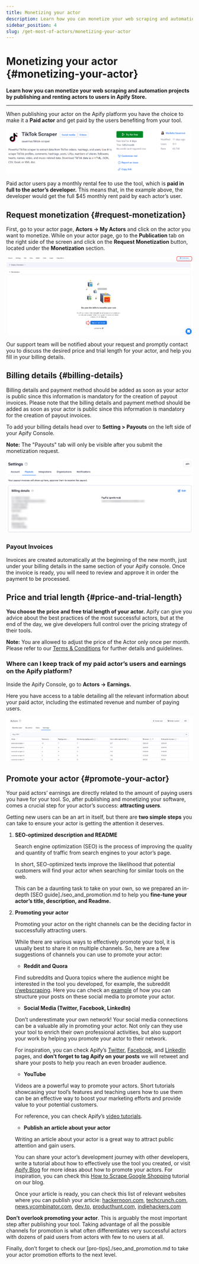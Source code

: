 ```yaml
---
title: Monetizing your actor
description: Learn how you can monetize your web scraping and automation projects by publishing and renting actors to users in Apify Store.
sidebar_position: 4
slug: /get-most-of-actors/monetizing-your-actor
---
```


# Monetizing your actor {#monetizing-your-actor}

**Learn how you can monetize your web scraping and automation projects by publishing and renting actors to users in Apify Store.**

---

When publishing your actor on the Apify platform you have the choice to make it a **Paid actor** and get paid by the users benefiting from your tool.

![Paid actor example](./images/scraper-example.webp)

Paid actor users pay a monthly rental fee to use the tool, which is **paid in full to the actor’s developer.** This means that, in the example above, the developer would get the full $45 monthly rent paid by each actor’s user.

## Request monetization {#request-monetization}

First, go to your actor page, **Actors → My Actors** and click on the actor you want to monetize. While on your actor page, go to the **Publication** tab on the right side of the screen and click on the **Request Monetization** button, located under the **Monetization** section.

![Request monetization](./images/actor-monetization-request.webp)

Our support team will be notified about your request and promptly contact you to discuss the desired price and trial length for your actor, and help you fill in your billing details.

## Billing details {#billing-details}

Billing details and payment method should be added as soon as your actor is public since this information is mandatory for the creation of payout invoices. Please note that the billing details and payment method should be added as soon as your actor is public since this information is mandatory for the creation of payout invoices.

To add your billing details head over to **Setting > Payouts** on the left side of your Apify Console.

**Note:** The "Payouts" tab will only be visible after you submit the monetization request.

![Billing details](./images/billing-details.png)


### Payout Invoices

Invoices are created automatically at the beginning of the new month, just under your billing details in the same section of your Apify console. Once the invoice is ready, you will need to review and approve it in order the payment to be processed.

## Price and trial length {#price-and-trial-length}

**You choose the price and free trial length of your actor.** Apify can give you advice about the best practices of the most successful actors, but at the end of the day, we give developers full control over the pricing strategy of their tools.

**Note:** You are allowed to adjust the price of the Actor only once per month. Please refer to our [Terms & Conditions](https://apify.com/store-terms-and-conditions) for further details and guidelines.

### Where can I keep track of my paid actor’s users and earnings on the Apify platform?

Inside the Apify Console, go to **Actors → Earnings.**

Here you have access to a table detailing all the relevant information about your paid actor, including the estimated revenue and number of paying users.

![Scraper earnings](./images/scraper-earnings-example.webp)

## Promote your actor {#promote-your-actor}

Your paid actors’ earnings are directly related to the amount of paying users you have for your tool. So, after publishing and monetizing your software, comes a crucial step for your actor’s success: **attracting users**.

Getting new users can be an art in itself, but there are **two simple steps** you can take to ensure your actor is getting the attention it deserves.

1. **SEO-optimized description and README**

    Search engine optimization (SEO) is the process of improving the quality and quantity of traffic from search engines to your actor’s page.

    In short, SEO-optimized texts improve the likelihood that potential customers will find your actor when searching for similar tools on the web.

    This can be a daunting task to take on your own, so we prepared an in-depth [SEO guide]./seo_and_promotion.md to help you **fine-tune your actor’s title, description, and Readme.**

2. **Promoting your actor**

    Promoting your actor on the right channels can be the deciding factor in successfully attracting users.

    While there are various ways to effectively promote your tool, it is usually best to share it on multiple channels. So, here are a few suggestions of channels you can use to promote your actor:

    - **Reddit and Quora**

    Find subreddits and Quora topics where the audience might be interested in the tool you developed, for example, the subreddit [r/webscraping](https://www.reddit.com/r/webscraping/). Here you can check an [example](https://www.quora.com/How-do-you-use-TikTok-to-market-your-business/answer/Theo-Vasilis?ch=10&oid=352266072&share=42bb7fae&srid=uFNdtn&target_type=answer) of how you can structure your posts on these social media to promote your actor.

    - **Social Media (Twitter, Facebook, LinkedIn)**

    Don’t underestimate your own network! Your social media connections can be a valuable ally in promoting your actor. Not only can they use your tool to enrich their own professional activities, but also support your work by helping you promote your actor to their network.

    For inspiration, you can check Apify’s [Twitter](https://twitter.com/apify), [Facebook](https://www.facebook.com/apifytech/), and [LinkedIn](https://linkedin.com/company/apifytech) pages, and **don’t forget to tag Apify on your posts** we will retweet and share your posts to help you reach an even broader audience.

    - **YouTube**

    Videos are a powerful way to promote your actors. Short tutorials showcasing your tool’s features and teaching users how to use them can be an effective way to boost your marketing efforts and provide value to your potential customers.

    For reference, you can check Apify’s [video tutorials](https://www.youtube.com/watch?v=uZ0LYBCjvd4&list=PLObrtcm1Kw6PmbXg8bmfJN-o2Hgx8sidf&index=1).

    - **Publish an article about your actor**

    Writing an article about your actor is a great way to attract public attention and gain users.

    You can share your actor’s development journey with other developers, write a tutorial about how to effectively use the tool you created, or visit [Apify Blog](https://blog.apify.com/) for more ideas about how to promote your actors. For inspiration, you can check this [How to Scrape Google Shopping](https://blog.apify.com/how-to-scrape-google-shopping/) tutorial on our blog.

    Once your article is ready, you can check this list of relevant websites where you can publish your article: [hackernoon.com](https://hackernoon.com/), [techcrunch.com](https://techcrunch.com/), [news.ycombinator.com](https://news.ycombinator.com/), [dev.to](https://dev.to/), [producthunt.com,](https://www.producthunt.com/) [indiehackers.com](https://www.indiehackers.com/)

**Don’t overlook promoting your actor**. This is arguably the most important step after publishing your tool. Taking advantage of all the possible channels for promotion is what often differentiates very successful actors with dozens of paid users from actors with few to no users at all.

Finally, don’t forget to check our [pro-tips]./seo_and_promotion.md to take your actor promotion efforts to the next level.
